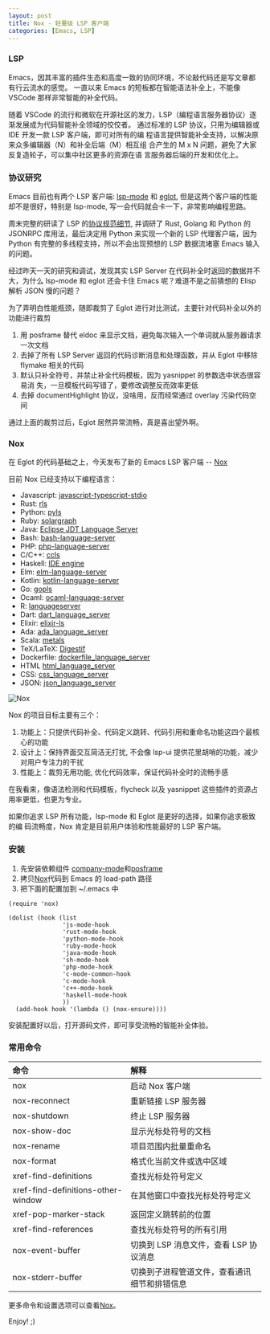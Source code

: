 ```yaml
---
layout: post
title: Nox - 轻量级 LSP 客户端
categories: [Emacs, LSP]
---
```


### LSP
Emacs，因其丰富的插件生态和高度一致的协同环境，不论敲代码还是写文章都有行云流水的感觉。
一直以来 Emacs 的短板都在智能语法补全上，不能像 VSCode 那样非常智能的补全代码。

随着 VSCode 的流行和微软在开源社区的发力，LSP（编程语言服务器协议）逐渐发展成为代码智能补全领域的佼佼者。
通过标准的 LSP 协议，只用为编辑器或 IDE 开发一款 LSP 客户端，即可对所有的编
程语言提供智能补全支持，以解决原来众多编辑器（N）和补全后端（M）相互组
合产生的 M x N 问题，避免了大家反复造轮子，可以集中社区更多的资源在语
言服务器后端的开发和优化上。


### 协议研究
Emacs 目前也有两个 LSP 客户端: [lsp-mode](https://github.com/emacs-lsp/lsp-mode) 和 [eglot](https://github.com/joaotavora/eglot), 但是这两个客户端的性能却不是很好，特别是 lsp-mode, 写一会代码就会卡一下，非常影响编程思路。

周末完整的研读了 LSP 的[协议规范细节](https://microsoft.github.io/language-server-protocol/specifications/specification-current/), 并调研了 Rust, Golang 和 Python 的 JSONRPC 库用法，最后决定用 Python 来实现一个新的 LSP 代理客户端，因为 Python 有完整的多线程支持，所以不会出现预想的 LSP 数据流堵塞 Emacs 输入的问题。

经过昨天一天的研究和调试，发现其实 LSP Server 在代码补全时返回的数据并不
大，为什么 lsp-mode 和 eglot 还会卡住 Emacs 呢？难道不是之前猜想的 Elisp 解析 JSON 慢的问题？

为了弄明白性能瓶颈，随即裁剪了 Eglot 进行对比测试，主要针对代码补全以外的功能进行裁剪
1. 用 posframe 替代 eldoc 来显示文档，避免每次输入一个单词就从服务器请求一次文档
2. 去掉了所有 LSP Server 返回的代码诊断消息和处理函数，并从 Eglot 中移除
   flymake 相关的代码
3. 默认只补全符号，并禁止补全代码模板，因为 yasnippet 的参数选中状态很容易消
   失，一旦模板代码写错了，要修改调整反而效率更低
4. 去掉 documentHighlight 协议，没啥用，反而经常通过 overlay 污染代码空间

通过上面的裁剪过后，Eglot 居然异常流畅，真是喜出望外啊。

### Nox
在 Eglot 的代码基础之上，今天发布了新的 Emacs LSP 客户端 -- [Nox](https://github.com/manateelazycat/nox)

目前 Nox 已经支持以下编程语言：

* Javascript: [javascript-typescript-stdio][javascript-typescript-langserver]
* Rust: [rls][rls]
* Python: [pyls][pyls]
* Ruby: [solargraph][solargraph]
* Java: [Eclipse JDT Language Server][eclipse-jdt]
* Bash: [bash-language-server][bash-language-server]
* PHP: [php-language-server][php-language-server]
* C/C++: [ccls][ccls]
* Haskell: [IDE engine][haskell-ide-engine]
* Elm: [elm-language-server][elm-language-server]
* Kotlin: [kotlin-language-server][kotlin-language-server]
* Go: [gopls][gopls]
* Ocaml: [ocaml-language-server][ocaml-language-server]
* R: [languageserver][r-languageserver]
* Dart: [dart_language_server][dart_language_server]
* Elixir: [elixir-ls][elixir-ls]
* Ada: [ada_language_server][ada_language_server]
* Scala: [metals][metals]
* TeX/LaTeX: [Digestif][digestif]
* Dockerfile: [dockerfile_language_server][dockerfile_language_server]
* HTML [html_language_server][html_language_server]
* CSS: [css_language_server][css_language_server]
* JSON: [json_language_server][json_language_server]


![Nox]({{site.url}}/pics/nox/nox.png)

Nox 的项目目标主要有三个：
1. 功能上：只提供代码补全、代码定义跳转、代码引用和重命名功能这四个最核心的功能
2. 设计上：保持界面交互简洁无打扰, 不会像 lsp-ui 提供花里胡哨的功能，减少对用户专注力的干扰
3. 性能上：裁剪无用功能, 优化代码效率，保证代码补全时的流畅手感

在我看来，像语法检测和代码模板，flycheck 以及 yasnippet 这些插件的资源占
用率更低，也更为专业。

如果你追求 LSP 所有功能，lsp-mode 和 Eglot 是更好的选择，如果你追求极致的编
码流畅度，Nox 肯定是目前用户体验和性能最好的 LSP 客户端。

### 安装
1. 先安装依赖组件 [company-mode](https://github.com/company-mode/company-mode)和[posframe](https://github.com/tumashu/posframe)
2. 拷贝[Nox](https://github.com/manateelazycat/nox)代码到 Emacs 的 load-path 路径
3. 把下面的配置加到 ~/.emacs 中

```elisp
(require 'nox)

(dolist (hook (list
               'js-mode-hook
               'rust-mode-hook
               'python-mode-hook
               'ruby-mode-hook
               'java-mode-hook
               'sh-mode-hook
               'php-mode-hook
               'c-mode-common-hook
               'c-mode-hook
               'c++-mode-hook
               'haskell-mode-hook
               ))
  (add-hook hook '(lambda () (nox-ensure))))
```
安装配置好以后，打开源码文件，即可享受流畅的智能补全体验。

### 常用命令

| 命令                               | 解释                                         |
| :----                              | :----                                        |
| nox                                | 启动 Nox 客户端                                |
| nox-reconnect                      | 重新链接 LSP 服务器                            |
| nox-shutdown                       | 终止 LSP 服务器                                |
| nox-show-doc                       | 显示光标处符号的文档                         |
| nox-rename                         | 项目范围内批量重命名                            |
| nox-format                         | 格式化当前文件或选中区域                     |
| xref-find-definitions              | 查找光标处符号定义                           |
| xref-find-definitions-other-window | 在其他窗口中查找光标处符号定义               |
| xref-pop-marker-stack              | 返回定义跳转前的位置                           |
| xref-find-references               | 查找光标处符号的所有引用                   |
| nox-event-buffer                   | 切换到 LSP 消息文件，查看 LSP 协议消息           |
| nox-stderr-buffer                  | 切换到子进程管道文件，查看通讯细节和排错信息 |

更多命令和设置选项可以查看[Nox](https://github.com/manateelazycat/nox)。

Enjoy! ;)

[lsp]: https://microsoft.github.io/language-server-protocol/
[rls]: https://github.com/rust-lang-nursery/rls
[pyls]: https://github.com/palantir/python-language-server
[gnuelpa]: https://elpa.gnu.org/packages/eglot.html
[melpa]: http://melpa.org/#/eglot
[javascript-typescript-langserver]: https://github.com/sourcegraph/javascript-typescript-langserver
[emacs-lsp]: https://github.com/emacs-lsp/lsp-mode
[emacs-lsp-plugins]: https://github.com/emacs-lsp
[bash-language-server]: https://github.com/mads-hartmann/bash-language-server
[php-language-server]: https://github.com/felixfbecker/php-language-server
[company-mode]: https://github.com/company-mode/company-mode
[cquery]: https://github.com/cquery-project/cquery
[ccls]: https://github.com/MaskRay/ccls
[clangd]: https://clang.llvm.org/extra/clangd.html
[solargraph]: https://github.com/castwide/solargraph
[windows-subprocess-hang]: https://www.gnu.org/software/emacs/manual/html_node/efaq-w32/Subprocess-hang.html
[haskell-ide-engine]: https://github.com/haskell/haskell-ide-engine
[elm-language-server]: https://github.com/elm-tooling/elm-language-server
[kotlin-language-server]: https://github.com/fwcd/KotlinLanguageServer
[gopls]: https://github.com/golang/go/wiki/gopls
[eclipse-jdt]: https://github.com/eclipse/eclipse.jdt.ls
[ocaml-language-server]: https://github.com/freebroccolo/ocaml-language-server
[r-languageserver]: https://cran.r-project.org/package=languageserver
[dart_language_server]: https://github.com/natebosch/dart_language_server
[elixir-ls]: https://github.com/JakeBecker/elixir-ls
[news]: https://github.com/joaotavora/eglot/blob/master/NEWS.md
[ada_language_server]: https://github.com/AdaCore/ada_language_server
[metals]: http://scalameta.org/metals/
[digestif]: https://github.com/astoff/digestif
[company]: http://elpa.gnu.org/packages/company.html
[flymake]: https://www.gnu.org/software/emacs/manual/html_node/flymake/index.html#Top
[yasnippet]: http://elpa.gnu.org/packages/yasnippet.html
[markdown]: https://github.com/defunkt/markdown-mode
[dockerfile_language_server]: https://github.com/rcjsuen/dockerfile-language-server-nodejs
[html_language_server]: https://github.com/Microsoft/vscode/tree/master/extensions/html-language-features/server
[css_language_server]: https://github.com/Microsoft/vscode/tree/master/extensions/css-language-features/server
[json_language_server]: https://www.npmjs.com/package/vscode-json-languageserver
